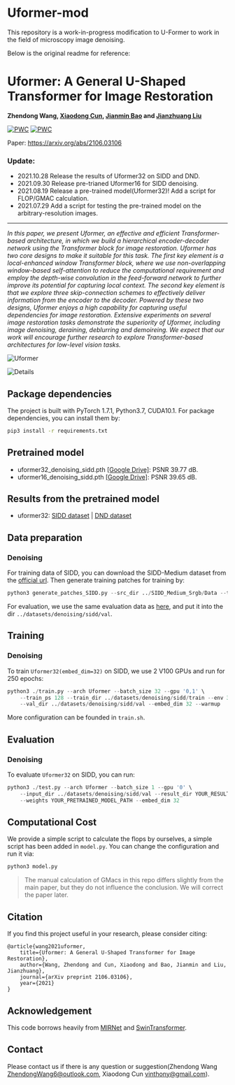 # Uformer-mod 
This repository is a work-in-progress modification to U-Former to work in the field of microscopy image denoising.

Below is the original readme for reference:

# Uformer: A General U-Shaped Transformer for Image Restoration 
<b>Zhendong Wang, <a href='https://vinthony.github.io'>Xiaodong Cun</a>, <a href='https://jianminbao.github.io/'>Jianmin Bao</a> and <a href='http://people.ucas.ac.cn/~jzliu?language=en'>Jianzhuang Liu</a> </b>

[![PWC](https://img.shields.io/endpoint.svg?url=https://paperswithcode.com/badge/uformer-a-general-u-shaped-transformer-for/image-denoising-on-dnd)](https://paperswithcode.com/sota/image-denoising-on-dnd?p=uformer-a-general-u-shaped-transformer-for) [![PWC](https://img.shields.io/endpoint.svg?url=https://paperswithcode.com/badge/uformer-a-general-u-shaped-transformer-for/image-denoising-on-sidd)](https://paperswithcode.com/sota/image-denoising-on-sidd?p=uformer-a-general-u-shaped-transformer-for)

Paper: https://arxiv.org/abs/2106.03106


### Update:
* 2021.10.28 Release the results of Uformer32 on SIDD and DND.
* 2021.09.30 Release pre-trianed Uformer16 for SIDD denoising.
* 2021.08.19 Release a pre-trained model(Uformer32)! Add a script for FLOP/GMAC calculation.
* 2021.07.29 Add a script for testing the pre-trained model on the arbitrary-resolution images.

<hr>
<i>In this paper, we present Uformer, an effective and efficient Transformer-based architecture, in which we build a hierarchical encoder-decoder network using the Transformer block for image restoration. Uformer has two core designs to make it suitable for this task. The first key element is a local-enhanced window Transformer block, where we use non-overlapping window-based self-attention to reduce the computational requirement and employ the depth-wise convolution in the feed-forward network to further improve its potential for capturing local context. The second key element is that we explore three skip-connection schemes to effectively deliver information from the encoder to the decoder. Powered by these two designs, Uformer enjoys a high capability for capturing useful dependencies for image restoration. Extensive experiments on several image restoration tasks demonstrate the superiority of Uformer, including image denoising, deraining, deblurring and demoireing. We expect that our work will encourage further research to explore Transformer-based architectures for low-level vision tasks.</i>

![Uformer](figs/nn.png)

![Details](figs/skip.png)

## Package dependencies
The project is built with PyTorch 1.7.1, Python3.7, CUDA10.1. For package dependencies, you can install them by:
```bash
pip3 install -r requirements.txt
```

## Pretrained model

- uformer32_denoising_sidd.pth [[Google Drive]](https://drive.google.com/file/d/1dS7Lh46SMbncnwRW9zM5AW3cXrvYkjQU/view?usp=sharing): PSNR 39.77 dB.
- uformer16_denoising_sidd.pth [[Google Drive]](https://drive.google.com/file/d/1H1TKHw2gcKORC-MwSkBp9g93T4B1jh_b/view?usp=sharing): PSNR 39.65 dB.

## Results from the pretrained model
- uformer32: [SIDD dataset](https://drive.google.com/file/d/19lohIfoaxXsWS3DtRtxLh1kl9Dm-ACd-/view?usp=sharing) |  [DND dataset](https://drive.google.com/file/d/1vdg0dp6Rpb623cPsJlXR3YjJu_C-Tap8/view?usp=sharing)


## Data preparation 
### Denoising
For training data of SIDD, you can download the SIDD-Medium dataset from the [official url](https://www.eecs.yorku.ca/~kamel/sidd/dataset.php).
Then generate training patches for training by:
```python
python3 generate_patches_SIDD.py --src_dir ../SIDD_Medium_Srgb/Data --tar_dir ../datasets/denoising/sidd/train
```

For evaluation, we use the same evaluation data as [here](https://drive.google.com/drive/folders/1j5ESMU0HJGD-wU6qbEdnt569z7sM3479), and put it into the dir `../datasets/denoising/sidd/val`.

## Training
### Denoising
To train `Uformer32(embed_dim=32)` on SIDD, we use 2 V100 GPUs and run for 250 epochs:

```python
python3 ./train.py --arch Uformer --batch_size 32 --gpu '0,1' \
    --train_ps 128 --train_dir ../datasets/denoising/sidd/train --env 32_0705_1 \
    --val_dir ../datasets/denoising/sidd/val --embed_dim 32 --warmup
```

More configuration can be founded in `train.sh`.

## Evaluation
### Denoising

To evaluate `Uformer32` on SIDD, you can run:

```python
python3 ./test.py --arch Uformer --batch_size 1 --gpu '0' \
    --input_dir ../datasets/denoising/sidd/val --result_dir YOUR_RESULT_DIR \
    --weights YOUR_PRETRAINED_MODEL_PATH --embed_dim 32 
```


## Computational Cost

We provide a simple script to calculate the flops by ourselves, a simple script has been added in `model.py`. You can change the configuration and run it via:

```python
python3 model.py
```

> The manual calculation of GMacs in this repo differs slightly from the main paper, but they do not influence the conclusion. We will correct the paper later.


## Citation
If you find this project useful in your research, please consider citing:

```
@article{wang2021uformer,
	title={Uformer: A General U-Shaped Transformer for Image Restoration},
	author={Wang, Zhendong and Cun, Xiaodong and Bao, Jianmin and Liu, Jianzhuang},
	journal={arXiv preprint 2106.03106},
	year={2021}
}
```

## Acknowledgement

This code borrows heavily from [MIRNet](https://github.com/swz30/MIRNet) and [SwinTransformer](https://github.com/microsoft/Swin-Transformer).


## Contact
Please contact us if there is any question or suggestion(Zhendong Wang ZhendongWang6@outlook.com, Xiaodong Cun vinthony@gmail.com).
